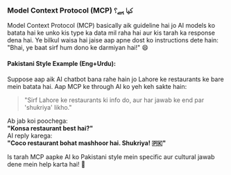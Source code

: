 ### Model Context Protocol (MCP) کیا ہے؟

Model Context Protocol (MCP) basically aik guideline hai jo AI models ko batata hai ke unko kis type ka data mil raha hai aur kis tarah ka response dena hai. Ye bilkul waisa hai jaise aap apne dost ko instructions dete hain: "Bhai, ye baat sirf hum dono ke darmiyan hai!" 😄

#### Pakistani Style Example (Eng+Urdu):

Suppose aap aik AI chatbot bana rahe hain jo Lahore ke restaurants ke bare mein batata hai. Aap MCP ke through AI ko yeh keh sakte hain:

> "Sirf Lahore ke restaurants ki info do, aur har jawab ke end par 'shukriya' likho."

Ab jab koi poochega:  
**"Konsa restaurant best hai?"**  
AI reply karega:  
**"Coco restaurant bohat mashhoor hai. Shukriya! 🇵🇰"**

Is tarah MCP aapke AI ko Pakistani style mein specific aur cultural jawab dene mein help karta hai! 🎉
